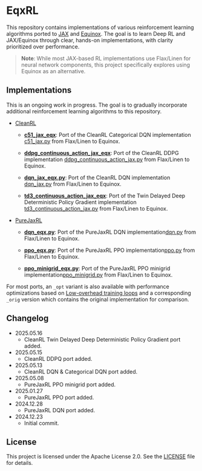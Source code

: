 # EqxRL

This repository contains implementations of various reinforcement learning algorithms ported to [JAX](https://github.com/jax-ml/jax) and [Equinox](https://github.com/patrick-kidger/equinox). The goal is to learn Deep RL and JAX/Equinox through clear, hands-on implementations, with clarity prioritized over performance.

> **Note**: While most JAX-based RL implementations use Flax/Linen for neural network components, this project specifically explores using Equinox as an alternative.

## Implementations

This is an ongoing work in progress. The goal is to gradually incorporate additional reinforcement learning algorithms to this repository.

* [CleanRL](https://github.com/vwxyzjn/cleanrl)

  * [**c51_jax_eqx**](./ports/cleanrl/c51_jax_eqx): Port of the CleanRL Categorical DQN implementation [c51_jax.py](https://github.com/vwxyzjn/cleanrl/blob/master/cleanrl/c51_jax.py) from Flax/Linen to Equinox.
  
  * [**ddpg_continuous_action_jax_eqx**](./ports/cleanrl/ddpg_continuous_action_jax_eqx.py): Port of the CleanRL DDPG implementation [ddpg_continuous_action_jax.py](https://github.com/vwxyzjn/cleanrl/blob/master/cleanrl/ddpg_continuous_action_jax.py) from Flax/Linen to Equinox.
  
  * [**dqn_jax_eqx.py**](./ports/cleanrl/dqn_jax_eqx.py): Port of the CleanRL DQN implementation [dqn_jax.py](https://github.com/vwxyzjn/cleanrl/blob/master/cleanrl/dqn_jax.py) from Flax/Linen to Equinox.

  * [**td3_continuous_action_jax_eqx**](./ports/cleanrl/td3_continuous_action_jax_eqx.py): Port of the Twin Delayed Deep Deterministic Policy Gradient implementation [td3_continuous_action_jax.py](https://github.com/vwxyzjn/cleanrl/blob/master/cleanrl/td3_continuous_action_jax.py) from Flax/Linen to Equinox.
  
* [PureJaxRL](https://github.com/luchris429/purejaxrl)

  * [**dqn_eqx.py**](./ports/purejaxrl/dqn_eqx.py): Port of the PureJaxRL DQN implementation[dqn.py](https://github.com/luchris429/purejaxrl/blob/main/purejaxrl/dqn.py) from Flax/Linen to Equinox.

  * [**ppo_eqx.py**](./ports/purejaxrl/ppo_eqx.py): Port of the PureJaxRL PPO implementation[ppo.py](https://github.com/luchris429/purejaxrl/blob/main/purejaxrl/ppo.py) from Flax/Linen to Equinox.

  * [**ppo_minigrid_eqx.py**](./ports/purejaxrl/ppo_minigrid_eqx.py): Port of the PureJaxRL PPO minigrid implementation[ppo_minigrid.py](https://github.com/luchris429/purejaxrl/blob/main/purejaxrl/ppo_minigrid.py) from Flax/Linen to Equinox.

For most ports, an `_opt` variant is also available with performance optimizations based on [Low-overhead training loops](https://docs.kidger.site/equinox/tricks/#low-overhead-training-loops) and a corresponding `_orig` version which contains the original implementation for comparison.

## Changelog

* 2025.05.16
  * CleanRL Twin Delayed Deep Deterministic Policy Gradient port added.
* 2025.05.15
  * CleanRL DDPQ port added.
* 2025.05.13
  * CleanRL DQN & Categorical DQN port added.
* 2025.05.08
  * PureJaxRL PPO minigrid port added.
* 2025.01.27
  * PureJaxRL PPO port added.
* 2024.12.28
  * PureJaxRL DQN port added.
* 2024.12.23
  * Initial commit.

## License

This project is licensed under the Apache License 2.0. See the [LICENSE](./LICENSE) file for details.
